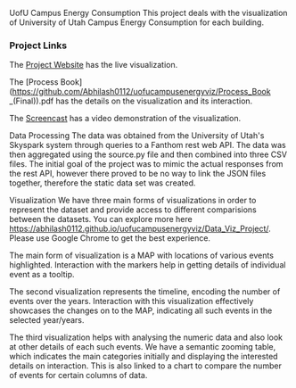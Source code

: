 UofU Campus Energy Consumption
This project deals with the visualization of University of Utah Campus Energy Consumption for each building.

### Project Links
The [Project Website](https://abhilash0112.github.io/uofucampusenergyviz/Data_Viz_Project/) has the live visualization.

The [Process Book](https://github.com/Abhilash0112/uofucampusenergyviz/Process_Book _(Final)).pdf  has the details on the visualization and its interaction.

The [Screencast](https://youtu.be/_-6WcOU1UMQ) has a video demonstration of the visualization.

Data Processing
The data was obtained from the University of Utah's Skyspark system through queries to a Fanthom rest web API. The data was then aggregated using the source.py file and then combined into three CSV files. The initial goal of the project was to mimic the actual responses from the rest API, however there proved to be no way to link the JSON files together, therefore the static data set was created.

Visualization
We have three main forms of visualizations in order to represent the dataset and provide access to different comparisions between the datasets. You can explore more here https://abhilash0112.github.io/uofucampusenergyviz/Data_Viz_Project/. Please use Google Chrome to get the best experience.

The main form of visualization is a MAP with locations of various events highlighted. Interaction with the markers help in getting details of individual event as a tooltip.

The second visualization represents the timeline, encoding the number of events over the years. Interaction with this visualization effectively showcases the changes on to the MAP, indicating all such events in the selected year/years.

The third visualization helps with analysing the numeric data and also look at other details of each such events. We have a semantic zooming table, which indicates the main categories initially and displaying the interested details on interaction. This is also linked to a chart to compare the number of events for certain columns of data.

